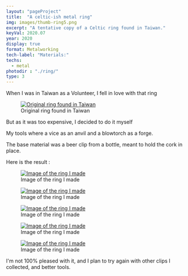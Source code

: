 ```yaml
---
layout: "pageProject"
title:  "A celtic-ish metal ring"
img: images/thumb-ring5.png
excerpt: "A tentative copy of a Celtic ring found in Taiwan."
keyVal: 2020.07
year: 2020
display: true
format: Metalworking
tech-label: "Materials:"
techs:
  - metal
photodir : "./ring/"
type: 3
---
```

<div>
<p> When I was in Taiwan as a Volunteer, I fell in love with that ring</p>
<div class="project-gallery">
  <figure itemprop="associatedMedia" itemscope itemtype="http://schema.org/ImageObject">
        <a href="{{page.photodir}}ringOrigin.png" itemprop="contentUrl" data-size="1460x1459">
          <img class="project-image" src="{{page.photodir}}thumb-ringOrigin.png" itemprop="thumbnail" alt="Original ring found in Taiwan" />
        </a>
        <figcaption itemprop="caption description">Original ring found in Taiwan</figcaption>
    </figure>
</div>
<p>But as it was too expensive, I decided to do it myself</p>
<p>My tools where a vice as an anvil and a blowtorch as a forge.</p>
<p>The base material was a beer clip from a bottle, meant to hold the cork in place.</p>
<p>Here is the result :</p>
<div class="project-gallery">
  <figure itemprop="associatedMedia" itemscope itemtype="http://schema.org/ImageObject">
        <a href="{{page.photodir}}ring1.png" itemprop="contentUrl" data-size="1187x1187">
          <img class="project-image" src="./{{page.photodir}}/thumb-ring1.png" itemprop="thumbnail" alt="Image of the ring I made" />
        </a>
        <figcaption itemprop="caption description">Image of the ring I made</figcaption>
    </figure>
  <figure itemprop="associatedMedia" itemscope itemtype="http://schema.org/ImageObject">
        <a href="{{page.photodir}}ring2.png" itemprop="contentUrl" data-size="1519x1519">
          <img class="project-image" src="{{page.photodir}}thumb-ring2.png" itemprop="thumbnail" alt="Image of the ring I made" />
        </a>
        <figcaption itemprop="caption description">Image of the ring I made</figcaption>
    </figure>
  <figure itemprop="associatedMedia" itemscope itemtype="http://schema.org/ImageObject">
        <a href="{{page.photodir}}ring3.png" itemprop="contentUrl" data-size="1174x1174">
          <img class="project-image" src="{{page.photodir}}thumb-ring3.png" itemprop="thumbnail" alt="Image of the ring I made" />
        </a>
        <figcaption itemprop="caption description">Image of the ring I made</figcaption>
    </figure>
  <figure itemprop="associatedMedia" itemscope itemtype="http://schema.org/ImageObject">
        <a href="{{page.photodir}}ring4.png" itemprop="contentUrl" data-size="1200x1201">
          <img class="project-image" src="{{page.photodir}}thumb-ring4.png" itemprop="thumbnail" alt="Image of the ring I made" />
        </a>
        <figcaption itemprop="caption description">Image of the ring I made</figcaption>
    </figure>
  <figure itemprop="associatedMedia" itemscope itemtype="http://schema.org/ImageObject">
        <a href="{{page.photodir}}ring5.png" itemprop="contentUrl" data-size="1381x1381">
          <img class="project-image" src="{{page.photodir}}thumb-ring5.png" itemprop="thumbnail" alt="Image of the ring I made" />
        </a>
        <figcaption itemprop="caption description">Image of the ring I made</figcaption>
    </figure>
</div>
<p>I'm not 100% pleased with it, and I plan to try again with other clips I collected, and better tools.</p>
</div>